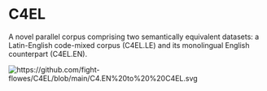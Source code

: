 # C4EL
A novel parallel corpus comprising two semantically equivalent datasets: a Latin-English code-mixed corpus (C4EL.LE) and its monolingual English counterpart (C4EL.EN). 

<img src="image.svg" alt="https://github.com/fight-flowes/C4EL/blob/main/C4.EN%20to%20%20C4EL.svg">
